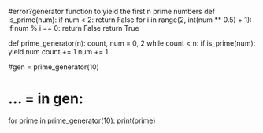 #error?generator function to yield the first n prime numbers
def is_prime(num):
    if num < 2:
       return False
    for i in range(2, int(num ** 0.5) + 1):
        if num % i == 0:
            return False
    return True
    
def prime_generator(n):
    count, num = 0, 2
    while count < n:
       if is_prime(num):
          yield num
          count += 1
    num += 1
    
#gen = prime_generator(10)
# ... = in gen:
for prime in prime_generator(10):
    print(prime)
